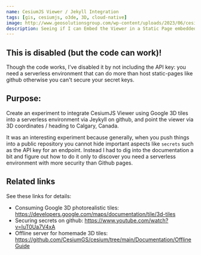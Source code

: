 ```yaml
---
name: CesiumJS Viewer / Jekyll Integration
tags: [gis, cesiumjs, o3de, 3D, cloud-native]
image: http://www.geosolutionsgroup.com/wp-content/uploads/2023/06/cesium-certified-dev-logo-sm.png?x31768
description: Seeing if I can Embed the Viewer in a Static Page embedded on GitHub
---
```


## This is disabled (but the code can work)!
Though the code works, I've disabled it by not including the API key: you need a serverless environment that can do more than host static-pages like github otherwise you can't secure your secret keys.  

## Purpose: 

Create an experiment to integrate CesiumJS Viewer using Google 3D tiles into a serverless environment via Jeykyll on github, and point the viewer via 3D coordinates / heading to Calgary, Canada.

It was an interesting experiment because generally, when you push things into a public repository you cannot hide important aspects like `secrets` such as the API key for an endpoint. Instead I had to dig into the documentation a bit and figure out how to do it only to discover you need a serverless environment with more security than Github pages. 

## Related links

See these links for details: 
- Consuming Google 3D photorealistic tiles: https://developers.google.com/maps/documentation/tile/3d-tiles
- Securing secrets on github: https://www.youtube.com/watch?v=IuT0Ua7V4xA
- Offline server for homemade 3D tiles: https://github.com/CesiumGS/cesium/tree/main/Documentation/OfflineGuide

<!-- Include the CesiumJS JavaScript and CSS files 
      @ https://developers.google.com/maps/documentation/tile/3d-tiles
-->
<script src="https://ajax.googleapis.com/ajax/libs/cesiumjs/1.105/Build/Cesium/Cesium.js"></script>
<link href="https://ajax.googleapis.com/ajax/libs/cesiumjs/1.105/Build/Cesium/Widgets/widgets.css" rel="stylesheet">

<div id="cesiumContainer"></div>
<script>

    // Set the Cesium Ion token to `null` to avoid warnings
    Cesium.Ion.defaultAccessToken = null;

    // Go to your google API console to get this value
    GOOGLE_API_KEY = "your-google-maps-api-key"

    window.onunhandledrejection = event => {
      console.warn(`UNHANDLED PROMISE REJECTION: ${event.reason}`);
    };

    window.onerror = function(message, source, lineNumber, colno, error) {
      console.warn(`UNHANDLED ERROR: ${error.stack}`);
    };

    const viewer = new Cesium.Viewer('cesiumContainer', {
      imageryProvider: false,
      baseLayerPicker: false,
      requestRenderMode: true,
    });

    const GOOGLE_URL = "https://tile.googleapis.com/v1/3dtiles/root.json?key=" + GOOGLE_API_KEY, 
      tileset = viewer.scene.primitives.add(new Cesium.Cesium3DTileset({
      url: GOOGLE_URL,
      showCreditsOnScreen: true,
    }));

    viewer.scene.globe.show = false;


    // Point the camera at the Googleplex
    viewer.scene.camera.setView({
      destination: new Cesium.Cartesian3(
        
        // google's building from example
        //  -2693797.551060477,
        //  -4297135.517094725,
        //  3854700.7470414364
    
        //-1638505.031170999,
        //-3670575.300085036, 
        // 5005447.782384179

         //-1641906.9002619397, 
         //-3665664.7493907656, 
         // 5004000.782384179

         //-1536205.7653611891, 
         //-3766031.6151890275, 
         // 4899541.872834316

          
          -1642000.8304259968, 
          -3666000.9879576718,
           4940000.0

        ),
        orientation: new Cesium.HeadingPitchRoll(
          -2.455010,
          -0.2863894863138836,
          1.3561760425773173e-7
        ),
    }); 

    viewer.canvas.addEventListener('click',
      function(e){
        var mousePosition = new Cesium.Cartesian2(e.clientX, e.clientY);
        var ellipsoid = viewer.scene.globe.ellipsoid;
        var cartesian = viewer.camera.pickEllipsoid(mousePosition, ellipsoid);

        if (cartesian) {
          var cartographic = ellipsoid.cartesianToCartographic(cartesian);
          
          var longitudeString = Cesium.Math.toDegrees(cartographic.longitude).toFixed(2);
          var latitudeString = Cesium.Math.toDegrees(cartographic.latitude).toFixed(2);
          var heightString = Cesium.Math.toDegrees(cartographic.height).toFixed(2);

          console.log('longitude: ' + longitudeString + ', latitude: ' + latitudeString + ', height:' + heightString);

          console.log('cartesian', cartesian);
        } else {
          console.log('Globe was not picked');
        }

      }, false);


</script>


